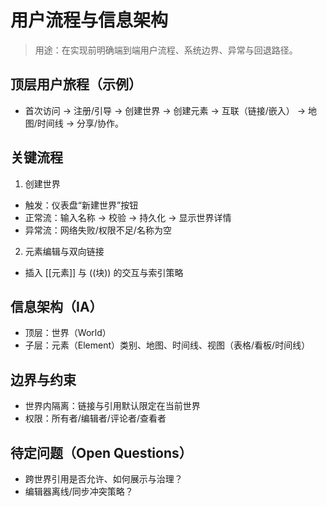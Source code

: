 # 用户流程与信息架构

> 用途：在实现前明确端到端用户流程、系统边界、异常与回退路径。

## 顶层用户旅程（示例）
- 首次访问 → 注册/引导 → 创建世界 → 创建元素 → 互联（链接/嵌入） → 地图/时间线 → 分享/协作。

## 关键流程
1) 创建世界
- 触发：仪表盘“新建世界”按钮
- 正常流：输入名称 → 校验 → 持久化 → 显示世界详情
- 异常流：网络失败/权限不足/名称为空

2) 元素编辑与双向链接
- 插入 [[元素]] 与 ((块)) 的交互与索引策略

## 信息架构（IA）
- 顶层：世界（World）
- 子层：元素（Element）类别、地图、时间线、视图（表格/看板/时间线）

## 边界与约束
- 世界内隔离：链接与引用默认限定在当前世界
- 权限：所有者/编辑者/评论者/查看者

## 待定问题（Open Questions）
- 跨世界引用是否允许、如何展示与治理？
- 编辑器离线/同步冲突策略？

